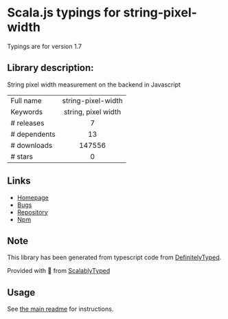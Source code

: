 
# Scala.js typings for string-pixel-width

Typings are for version 1.7

## Library description:
String pixel width measurement on the backend in Javascript

|                    |                 |
| ------------------ | :-------------: |
| Full name          | string-pixel-width |
| Keywords           | string, pixel width |
| # releases         | 7 |
| # dependents       | 13 |
| # downloads        | 147556 |
| # stars            | 0 |

## Links
- [Homepage](https://github.com/adambisek/string-pixel-width#readme)
- [Bugs](https://github.com/adambisek/string-pixel-width/issues)
- [Repository](https://github.com/adambisek/string-pixel-width)
- [Npm](https://www.npmjs.com/package/string-pixel-width)
    


## Note
This library has been generated from typescript code from [DefinitelyTyped](https://definitelytyped.org).

Provided with :purple_heart: from [ScalablyTyped](https://github.com/oyvindberg/ScalablyTyped)

## Usage
See [the main readme](../../readme.md) for instructions.


